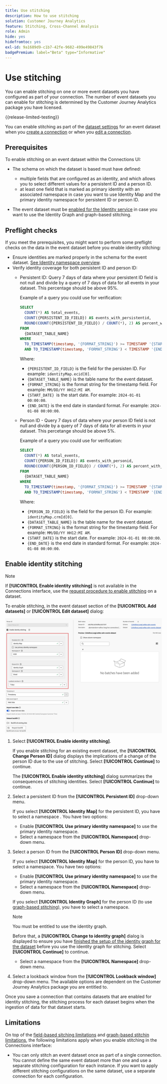 ```yaml
---
title: Use stitching
description: How to use stitching
solution: Customer Journey Analytics
feature: Stitching, Cross-Channel Analysis
role: Admin
hide: yes
hidefromtoc: yes
exl-id: 9a1689d9-c1b7-42fe-9682-499e49843f76
badgePremium: label="Beta" type="Informative"
---
```

# Use stitching

You can enable stitching on one or more event datasets you have configured as part of your connection. The number of event datasets you can enable for stitching is determined by the  Customer Journey Analytics package you have licensed.

{{release-limited-testing}}

You can enable stitching as part of the [dataset settings](/help/connections/create-connection.md#dataset-settings) for an event dataset when you [create a connection](/help/connections/create-connection.md) or when you [edit a connection](/help/connections/manage-connections.md#edit-a-connection).

## Prerequisites

To enable stitching on an event dataset within the Connections UI: 

* The schema on which the dataset is based must have defined:

  * multiple fields that are configured as an identity, and which allows you to select different values for a persistent ID and a person ID.
  * at least one field that is marked as primary identity with an associated namespace in case you want to use Identity Map and the primary identity namespace for persistent ID or person ID.

* The event dataset must be [enabled for the Identity service](/help/stitching/faq.md#enable-a-dataset-for-the-identity-service) in case you want to use the Identity Graph and graph-based stitching.


## Preflight checks

If you meet the prerequisites, you might want to perform some preflight checks on the data in the event dataset before you enable identity stitching:

* Ensure identities are marked properly in the schema for the event dataset. [See Identity namespace overview](https://experienceleague.adobe.com/en/docs/experience-platform/identity/features/namespaces).
* Verify identity coverage for both persistent ID and person ID:
  * Persistent ID: Query 7 days of data where your persistent ID field is not null and divide by a query of 7 days of data for all events in your dataset. This percentage should be above 95%.

    Example of a query you could use for verification:

    ```sql
    SELECT
      COUNT(*) AS total_events,
      COUNT({PERSISTENT_ID_FIELD}) AS events_with_persistentid,
      ROUND(COUNT({PERSISTENT_ID_FIELD}) / COUNT(*), 2) AS percent_with_persistentid_not_null
    FROM 
      {DATASET_TABLE_NAME}
    WHERE
      TO_TIMESTAMP(timestamp, '{FORMAT_STRING}') >= TIMESTAMP '{START_DATE}'
      AND TO_TIMESTAMP(timestamp, 'FORMAT_STRING') < TIMESTAMP '{END_DATE}';
    ```

    Where:

    * `{PERSISTENT_ID_FIELD}` is the field for the persisten ID. For example: `identityMap.ecid[0]`.
    * `{DATASET_TABLE_NAME}` is the table name for the event dataset.
    * `{FORMAT_STRING}` is the format string for the timestamp field. For example: `MM/DD/YY HH12:MI AM`.
    * `{START_DATE} `is the start date. For example: `2024-01-01 00:00:00`.
    * `{END_DATE}` is the end date in standard format. For example: `2024-01-08 00:00:00`.
  

  * Person ID - Query 7 days of data where your person ID field is not null and divide by a query of 7 days of data for all events in your dataset. This percetange should be above 5%.

     Example of a query you could use for verification:

    ```sql
    SELECT
      COUNT(*) AS total_events,
      COUNT({PERSON_ID_FIELD}) AS events_with_personid,
      ROUND(COUNT({PERSON_ID_FIELD}) / COUNT(*), 2) AS percent_with_personid_not_null
    FROM 
      {DATASET_TABLE_NAME}
    WHERE
      TO_TIMESTAMP(timestamp, '{FORMAT_STRING}') >= TIMESTAMP '{START_DATE}'
      AND TO_TIMESTAMP(timestamp, 'FORMAT_STRING') < TIMESTAMP '{END_DATE}';
    ```

    Where:

    * `{PERSON_ID_FIELD}` is the field for the person ID. For example: `identityMap.crmId[0]`.
    * `{DATASET_TABLE_NAME}` is the table name for the event dataset.
    * `{FORMAT_STRING}` is the format string for the timestamp field. For example: `MM/DD/YY HH12:MI AM`.
    * `{START_DATE}` is the start date. For example: `2024-01-01 00:00:00`.
    * `{END_DATE}` is the end date in standard format. For example: `2024-01-08 00:00:00`.
  


## Enable identity stitching

>[!NOTE]
>
>If **[!UICONTROL Enable identity stitching]** is not available in the Connections interface, use the [request procedure to enable stitching](/help/stitching/use-stitching.md) on a dataset.



To enable stitching, in the event dataset section of the **[!UICONTROL Add datasets]** or **[!UICONTROL Edit dataset]** dialog: 

![Identity stitching options when you enable identity stitching](assets/identity-stitching-ui.png)

1. Select **[!UICONTROL Enable identity stitching]**.
   
   If you enable stitching for an existing event dataset, the **[!UICONTROL Change Person ID]** dialog displays the implications of a change of the person ID due to the use of stitching. Select **[!UICONTROL Continue]** to continue.

   The **[!UICONTROL Enable identity stitching]** dialog summarizes the consequences of stitching identities. Select **[!UICONTROL Continue]** to continue.

1. Select a persistent ID from the **[!UICONTROL Persistent ID]** drop-down menu.

   If you select **[!UICONTROL Identity Map]** for the persistent ID, you have to select a namespace . You have two options:

   * Enable **[!UICONTROL Use primary identity namespace]** to use the primary identity namespace.
   * Select a namespace from the **[!UICONTROL Namespace]** drop-down menu.

1. Select a person ID from the **[!UICONTROL Person ID]** drop-down menu.

   If you select **[!UICONTROL Identity Map]** for the person ID, you have to select a namespace. You have two options:

   * Enable **[!UICONTROL Use primary identity namespace]** to use the primary identity namespace.
   * Select a namespace from the **[!UICONTROL Namespace]** drop-down menu.
 

   If you select **[!UICONTROL Identity Graph]** for the person ID (to use [graph-based stitching](/help/stitching/gbs.md)), you have to select a namespace. 
   
   >[!NOTE]
   >
   >You must be entitled to use the identity graph.
   >

   Before that, a **[!UICONTROL Change to identity graph]** dialog is displayed to ensure you have [finished the setup of the identity graph for the dataset](/help/stitching/faq.md#enable-a-dataset-for-the-identity-service) before you use the identity graph for stitching. Select **[!UICONTROL Continue]** to continue.

   * Select a namespace from the **[!UICONTROL Namespace]** drop-down menu.


1. Select a lookback window from the **[!UICONTROL Lookback window]** drop-down menu. The available options are  dependent on the Customer Journey Analytics package you are entitled to.

Once you save a connection that contains datasets that are enabled for identity stitching, the stitching process for each dataset begins when the ingestion of data for that dataset starts.

## Limitations

On top of the [field-based sitching limitations](/help/stitching/fbs.md#limitations) and [graph-based stitchin limitations](/help/stitching/gbs.md#limitations), the following limitations apply when you enable stitching in the Connections interface:

* You can only stitch an event dataset once as part of a single connection. You cannot define the same event dataset more than one and use a separate stitching configuration for each instance. If you want to apply different stitching configurations on the same dataset, use a separate connection for each configuration.

